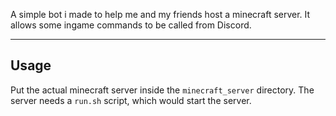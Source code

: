 A simple bot i made to help me and my friends host a minecraft server.
It allows some ingame commands to be called from Discord.

---

## Usage

Put the actual minecraft server inside the `minecraft_server` directory. The server needs a `run.sh` script, which would start the server.
